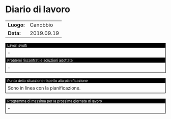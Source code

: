 # Diario di lavoro

<table>
    <tr><td><b>Luogo:</b></td><td>Canobbio</td></tr>
    <tr><td><b>Data:</b></td><td>2019.09.19</td></tr>
</table>

<div style="border: 1px solid black;">
    <div style="background-color:black;color:white;font-size:11px;padding-left:5px">
        Lavori svolti
    </div>
    <div style="padding: 7px">
        -
    </div>
</div>

<div class="page-break"></div>

<div style="border: 1px solid black;">
    <div style="background-color:black;color:white;font-size:11px;padding-left:5px">
        Problemi riscontrati e soluzioni adottate
    </div>
    <div style="padding: 7px">
        -
    </div>
</div>

<br>

<div style="border: 1px solid black;">
    <div style="background-color:black;color:white;font-size:11px;padding-left:5px">
        Punto della situazione rispetto alla pianificazione
    </div>
    <div style="padding: 7px">
        Sono in linea con la pianificazione.
    </div>
</div>

<br>

<div style="border: 1px solid black;">
    <div style="background-color:black;color:white;font-size:11px;padding-left:5px">
        Programma di massima per la prossima giornata di lavoro
    </div>
    <div style="padding: 7px">
        -
    </div>
</div>
